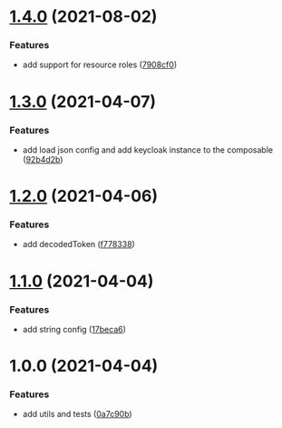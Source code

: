 # [1.4.0](https://github.com/baloise/vue-keycloak/compare/v1.3.0...v1.4.0) (2021-08-02)


### Features

* add support for resource roles ([7908cf0](https://github.com/baloise/vue-keycloak/commit/7908cf0629ba4998b1ea49253ff3f309a6a2bbed))

# [1.3.0](https://github.com/baloise/vue-keycloak/compare/v1.2.0...v1.3.0) (2021-04-07)


### Features

* add load json config and add keycloak instance to the composable ([92b4d2b](https://github.com/baloise/vue-keycloak/commit/92b4d2b729ad8652d1fdb5a513d22188c68538d7))

# [1.2.0](https://github.com/baloise/vue-keycloak/compare/v1.1.0...v1.2.0) (2021-04-06)


### Features

* add decodedToken ([f778338](https://github.com/baloise/vue-keycloak/commit/f778338b5853d695bab7dc5a1a411b54f9d07e34))

# [1.1.0](https://github.com/baloise/vue-keycloak/compare/v1.0.0...v1.1.0) (2021-04-04)


### Features

* add string config ([17beca6](https://github.com/baloise/vue-keycloak/commit/17beca6daee78b098e665d422d84518120421baa))

# 1.0.0 (2021-04-04)


### Features

* add utils and tests ([0a7c90b](https://github.com/baloise/vue-keycloak/commit/0a7c90b04d446b117f2de7b16c35c117484411aa))
